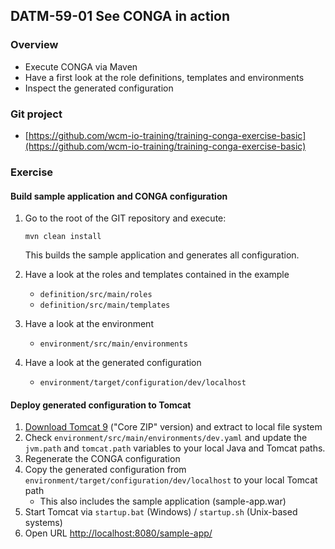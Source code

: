 ## DATM-59-01 See CONGA in action

### Overview

*   Execute CONGA via Maven
*   Have a first look at the role definitions, templates and environments
*   Inspect the generated configuration

### Git project

*   [https://github.com/wcm-io-training/training-conga-exercise-basic](https://github.com/wcm-io-training/training-conga-exercise-basic)

### Exercise

#### Build sample application and CONGA configuration

1.  Go to the root of the GIT repository and execute:

    ```
    mvn clean install
    ```

    This builds the sample application and generates all configuration.

2.  Have a look at the roles and templates contained in the example
    *   `definition/src/main/roles`
    *   `definition/src/main/templates`
3.  Have a look at the environment
    *   `environment/src/main/environments`
4.  Have a look at the generated configuration  

    *   `environment/target/configuration/dev/localhost`

#### Deploy generated configuration to Tomcat

1.  [Download Tomcat 9](https://tomcat.apache.org/download-90.cgi) ("Core ZIP" version) and extract to local file system
2.  Check `environment/src/main/environments/dev.yaml` and update the `jvm.path` and `tomcat.path` variables to your local Java and Tomcat paths.
3.  Regenerate the CONGA configuration
4.  Copy the generated configuration from `environment/target/configuration/dev/localhost` to your local Tomcat path
    *   This also includes the sample application (sample-app.war)
5.  Start Tomcat via `startup.bat` (Windows) / `startup.sh` (Unix-based systems)
6.  Open URL [http://localhost:8080/sample-app/](http://localhost:8080/sample-app/)
